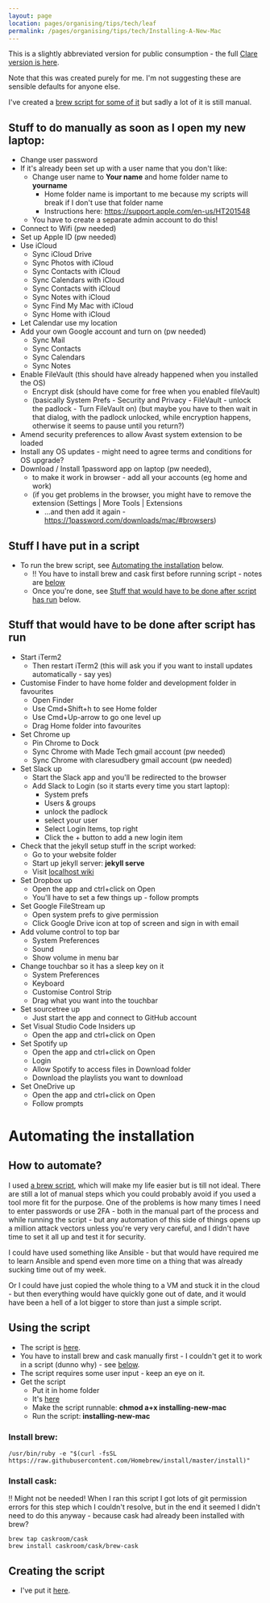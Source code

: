 ```yaml
---
layout: page
location: pages/organising/tips/tech/leaf
permalink: /pages/organising/tips/tech/Installing-A-New-Mac
---
```


This is a slightly abbreviated version for public consumption - the full [Clare version is here](https://github.com/claresudbery/clare-tech/blob/master/organising/private/reinstalling-new-mac.md).

Note that this was created purely for me. I'm not suggesting these are sensible defaults for anyone else.

I've created a [brew script for some of it](#automating-the-installation) but sadly a lot of it is still manual.

## Stuff to do manually as soon as I open my new laptop:

* Change user password
* If it's already been set up with a user name that you don't like:
    * Change user name to **Your name** and home folder name to **yourname**
        * Home folder name is important to me because my scripts will break if I don't use that folder name
        * Instructions here: https://support.apple.com/en-us/HT201548 
    * You have to create a separate admin account to do this!
* Connect to Wifi (pw needed)
* Set up Apple ID (pw needed)
* Use iCloud
    * Sync iCloud Drive
    * Sync Photos with iCloud
    * Sync Contacts with iCloud
    * Sync Calendars with iCloud
    * Sync Contacts with iCloud
    * Sync Notes with iCloud
    * Sync Find My Mac with iCloud
    * Sync Home with iCloud
* Let Calendar use my location
* Add your own Google account and turn on (pw needed)
    * Sync Mail
    * Sync Contacts
    * Sync Calendars
    * Sync Notes
* Enable FileVault (this should have already happened when you installed the OS)
    * Encrypt disk (should have come for free when you enabled fileVault) 
    * (basically System Prefs - Security and Privacy - FileVault - unlock the padlock - Turn FileVault on) (but maybe you have to then wait in that dialog, with the padlock unlocked, while encryption happens, otherwise it seems to pause until you return?)
* Amend security preferences to allow Avast system extension to be loaded
* Install any OS updates - might need to agree terms and conditions for OS upgrade?
* Download / Install 1password app on laptop (pw needed), 
    * to make it work in browser - add all your accounts (eg home and work) 
    * (if you get problems in the browser, you might have to remove the extension (Settings | More Tools | Extensions
        * ...and then add it again - https://1password.com/downloads/mac/#browsers)

## Stuff I have put in a script
* To run the brew script, see [Automating the installation](#automating-the-installation) below.
    * !! You have to install brew and cask first before running script - notes are [below](#automating-the-installation)
    * Once you're done, see [Stuff that would have to be done after script has run](#stuff-that-would-have-to-be-done-after-script-has-run) below.

## Stuff that would have to be done after script has run

* Start iTerm2
    * Then restart iTerm2 (this will ask you if you want to install updates automatically - say yes)
* Customise Finder to have home folder and development folder in favourites
    * Open Finder
    * Use Cmd+Shift+h to see Home folder
    * Use Cmd+Up-arrow to go one level up
    * Drag Home folder into favourites
* Set Chrome up
    * Pin Chrome to Dock
    * Sync Chrome with Made Tech gmail account (pw needed)
    * Sync Chrome with claresudbery gmail account (pw needed)
* Set Slack up
    * Start the Slack app and you'll be redirected to the browser
    * Add Slack to Login (so it starts every time you start laptop):
        * System prefs
        * Users & groups
        * unlock the padlock
        * select your user
        * Select Login Items, top right
        * Click the + button to add a new login item
* Check that the jekyll setup stuff in the script worked:
    * Go to your website folder
    * Start up jekyll server: **jekyll serve**
    * Visit [localhost wiki](http://127.0.0.1:4000)
* Set Dropbox up
    * Open the app and ctrl+click on Open
    * You'll have to set a few things up - follow prompts
* Set Google FileStream up
    * Open system prefs to give permission
    * Click Google Drive icon at top of screen and sign in with email
* Add volume control to top bar
    * System Preferences
    * Sound
    * Show volume in menu bar
* Change touchbar so it has a sleep key on it
    * System Preferences
    * Keyboard
    * Customise Control Strip
    * Drag what you want into the touchbar
* Set sourcetree up
    * Just start the app and connect to GitHub account
* Set Visual Studio Code Insiders up
    * Open the app and ctrl+click on Open
* Set Spotify up
    * Open the app and ctrl+click on Open
    * Login 
    * Allow Spotify to access files in Download folder
    * Download the playlists you want to download 
* Set OneDrive up
    * Open the app and ctrl+click on Open
    * Follow prompts
 
# Automating the installation

## How to automate?

I used [a brew script](#using-the-script), which will make my life easier but is till not ideal. There are still a lot of manual steps which you could probably avoid if you used a tool more fit for the purpose. One of the problems is how many times I need to enter passwords or use 2FA - both in the manual part of the process and while running the script - but any automation of this side of things opens up a million attack vectors unless you're very very careful, and I didn't have time to set it all up and test it for security.

I could have used something like Ansible - but that would have required me to learn Ansible and spend even more time on a thing that was already sucking time out of my week. 

Or I could have just copied the whole thing to a VM and stuck it in the cloud - but then everything would have quickly gone out of date, and it would have been a hell of a lot bigger to store than just a simple script.

## Using the script

- The script is [here](/resources/scripts/installing-new-mac).
- You have to install brew and cask manually first - I couldn't get it to work in a script (dunno why) - see [below](#install-brew).
- The script requires some user input - keep an eye on it.
- Get the script
    - Put it in home folder
    - It's [here](/resources/scripts/installing-new-mac) 
    - Make the script runnable: **chmod a+x installing-new-mac**
    - Run the script: **installing-new-mac**

### Install brew:
```
/usr/bin/ruby -e "$(curl -fsSL https://raw.githubusercontent.com/Homebrew/install/master/install)"
```

### Install cask:
!! Might not be needed!
When I ran this script I got lots of git permission errors for this step which I couldn't resolve, but in the end it seemed I didn't need to do this anyway - because cask had already been installed with brew?
```
brew tap caskroom/cask
brew install caskroom/cask/brew-cask
```


## Creating the script

- I've put it [here](/resources/scripts/installing-new-mac).
 
